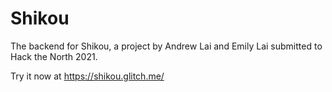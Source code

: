 # Shikou
The backend for Shikou, a project by Andrew Lai and Emily Lai submitted to Hack the North 2021.

Try it now at https://shikou.glitch.me/
